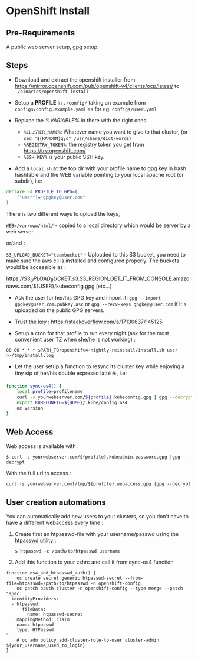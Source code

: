 # OpenShift Install

## Pre-Requirements

A public web server setup, gpg setup.

## Steps

* Download and extract the openshift installer from
https://mirror.openshift.com/pub/openshift-v4/clients/ocp/latest/ to
`./binaries/openshift-install`

* Setup a **PROFILE** in `./config/` taking an example from `configs/config.example.yaml` as for eg: `configs/user.yaml`

* Replace the *%VARIABLE%* in there with the right ones.

  - `%CLUSTER_NAME%`: Whatever name you want to give to that cluster, (or `sed "${RANDOM}q;d" /usr/share/dict/words`)
  - `%REGISTRY_TOKEN%`: the registry token you get from https://try.openshift.com/
  - `%SSH_KEY%` is your public SSH key.

* Add a `local.sh` at the top dir with your profile name to gpg key in bash hashtable and the WEB variable pointing to your local apache root (or subdir), i.e:

```bash
declare -A PROFILE_TO_GPG=(
    ["user"]="gpgkey@user.com"
)

```

There is two different ways to upload the keys, 

`WEB=/var/www/html/` - copied to a local directory which would be server by a web server 

or/and :

`S3_UPLOAD_BUCKET="teambucket"` - Uploaded to this S3 bucket, you need to make sure the aws cli is installed and configured properly. The buckets would be accessible as : 

https://${S3_UPLOAD_BUCKET}.s3.$S3_REGION_GET_IT_FROM_CONSOLE.amazonaws.com/${USER}/kubeconfig.gpg (etc...)

* Ask the user for her/his GPG key and import it: `gpg --import gpgkey@user.com.pubkey.asc` or `gpg
   --recv-keys gpgkey@user.com` if it's uploaded on the public GPG servers.

* Trust the key : https://stackoverflow.com/a/17130637/145125

* Setup a cron for that profile to run every night (ask for the most convenient user TZ when she/he is not working) :

`00 06 * * * $PATH_TO/openshift4-nightly-reinstall/install.sh user >>/tmp/install.log`

* Let the user setup a function to resync its cluster key while enjoying a tiny sip of her/his double expresso latté ☕️, i.e:

```bash
function sync-os4() {
    local profile=profilename
    curl -s yourwebserver.com/${profile}.kubeconfig.gpg | gpg --decrypt > ${HOME}/.kube/config.os4
    export KUBECONFIG=${HOME}/.kube/config.os4
    oc version
}
```

## Web Access

Web access is available with :

```shell
$ curl -s yourwebserver.com/${profile}.kubeadmin.password.gpg |gpg --decrypt
```

With the full url to access :

```shell
curl -s yourwebserver.comf/tmp/${profile}.webaccess.gpg |gpg --decrypt
```

## User creation automations

You can automatically add new users to your clusters, so you don't have to have a different webaccess every time :


1. Create first an htpasswd-file with your username/passwd using the [htpasswd](https://httpd.apache.org/docs/current/programs/htpasswd.html) utility :

   ```shell
   $ htpasswd -c /path/to/htpasswd username
   ```

2. Add this function to your zshrc and call it from sync-os4 function
``` shell
function os4_add_htpasswd_auth() {
    oc create secret generic htpasswd-secret --from-file=htpasswd=/path/to/htpasswd -n openshift-config
    oc patch oauth cluster -n openshift-config --type merge --patch "spec:
  identityProviders:
  - htpasswd:
      fileData:
        name: htpasswd-secret
    mappingMethod: claim
    name: htpasswd
    type: HTPasswd
"
    # oc adm policy add-cluster-role-to-user cluster-admin ${your_username_used_to_login}
}
```
